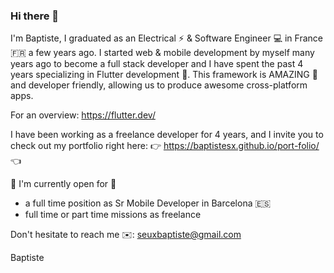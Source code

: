 ### Hi there 👋

I'm Baptiste, I graduated as an Electrical ⚡ & Software Engineer 💻 in France 🇫🇷 a few years ago. I started web & mobile development by myself many years ago to become a full stack developer and I have spent the past 4 years specializing in Flutter development 📱.
This framework is AMAZING 🤩 and developer friendly, allowing us to produce awesome cross-platform apps.

For an overview: https://flutter.dev/

I have been working as a freelance developer for 4 years, and I invite you to check out my portfolio right here:
👉 https://baptistesx.github.io/port-folio/ 👈

🚀 I'm currently open for 🚀
- a full time position as Sr Mobile Developer in Barcelona 🇪🇸
- full time or part time missions as freelance

Don't hesitate to reach me ✉️: seuxbaptiste@gmail.com

Baptiste
